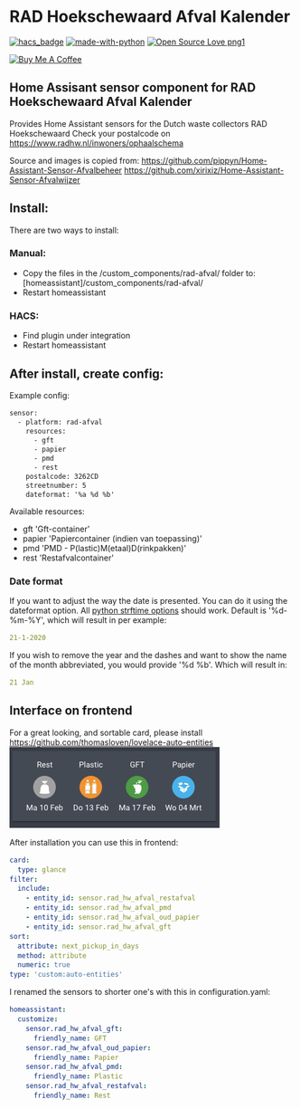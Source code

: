 # RAD Hoekschewaard Afval Kalender

[![hacs_badge](https://img.shields.io/badge/HACS-Default-orange.svg)](https://github.com/custom-components/hacs)
[![made-with-python](https://img.shields.io/badge/Made%20with-Python-1f425f.svg)](https://www.python.org/)
[![Open Source Love png1](https://badges.frapsoft.com/os/v1/open-source.png?v=103)](https://github.com/ellerbrock/open-source-badges/)

<a href="https://www.buymeacoffee.com/johnwulp" target="_blank"><img src="https://cdn.buymeacoffee.com/buttons/default-orange.png" alt="Buy Me A Coffee" style="height: 51px !important;width: 217px !important;" ></a>

## Home Assisant sensor component for RAD Hoekschewaard Afval Kalender
Provides Home Assistant sensors for the Dutch waste collectors RAD Hoekschewaard 
Check your postalcode on https://www.radhw.nl/inwoners/ophaalschema

Source and images is copied from:
https://github.com/pippyn/Home-Assistant-Sensor-Afvalbeheer
https://github.com/xirixiz/Home-Assistant-Sensor-Afvalwijzer

## Install:
There are two ways to install:

### Manual:
- Copy the files in the /custom_components/rad-afval/ folder to: [homeassistant]/custom_components/rad-afval/
- Restart homeassistant

### HACS: 
- Find plugin under integration
- Restart homeassistant

## After install, create config:
Example config:
```Configuration.yaml:
sensor:
  - platform: rad-afval
    resources:
      - gft
      - papier
      - pmd
      - rest
    postalcode: 3262CD
    streetnumber: 5
    dateformat: '%a %d %b'
```

Available resources:

- gft 'Gft-container'
- papier 'Papiercontainer (indien van toepassing)'
- pmd 'PMD - P(lastic)M(etaal)D(rinkpakken)'
- rest	'Restafvalcontainer'

### Date format
If you want to adjust the way the date is presented. You can do it using the dateformat option. All [python strftime options](http://strftime.org/) should work.
Default is '%d-%m-%Y', which will result in per example: 
```yaml
21-1-2020
```
If you wish to remove the year and the dashes and want to show the name of the month abbreviated, you would provide '%d %b'. Which will result in: 
```yaml
21 Jan
```
## Interface on frontend
For a great looking, and sortable card, please install https://github.com/thomasloven/lovelace-auto-entities
![Frontend](frontend.png)

After installation you can use this in frontend:
```yaml
card:
  type: glance
filter:
  include:
    - entity_id: sensor.rad_hw_afval_restafval
    - entity_id: sensor.rad_hw_afval_pmd
    - entity_id: sensor.rad_hw_afval_oud_papier
    - entity_id: sensor.rad_hw_afval_gft
sort:
  attribute: next_pickup_in_days
  method: attribute
  numeric: true
type: 'custom:auto-entities'
```

I renamed the sensors to shorter one's with this in configuration.yaml:
```yaml
homeassistant:
  customize:
    sensor.rad_hw_afval_gft:
      friendly_name: GFT
    sensor.rad_hw_afval_oud_papier:
      friendly_name: Papier
    sensor.rad_hw_afval_pmd:
      friendly_name: Plastic
    sensor.rad_hw_afval_restafval:
      friendly_name: Rest
```